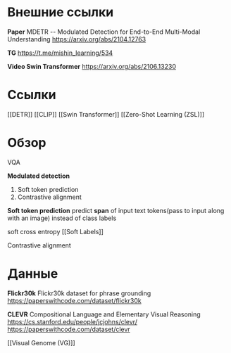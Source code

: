 
# Внешние ссылки

**Paper**
MDETR -- Modulated Detection for End-to-End Multi-Modal Understanding
https://arxiv.org/abs/2104.12763

**TG**
https://t.me/mishin_learning/534

**Video Swin Transformer**
https://arxiv.org/abs/2106.13230

# Ссылки

[[DETR]]
[[CLIP]]
[[Swin Transformer]]
[[Zero-Shot Learning (ZSL)]]

# Обзор

VQA

**Modulated detection**
1. Soft token prediction
2. Contrastive alignment

**Soft token prediction**
predict **span** of input text tokens(pass to input along with an image) instead of class labels

soft cross entropy
[[Soft Labels]]

Contrastive alignment

# Данные

**Flickr30k**
Flickr30k dataset for phrase grounding
https://paperswithcode.com/dataset/flickr30k

**CLEVR**
Compositional Language and Elementary Visual Reasoning
https://cs.stanford.edu/people/jcjohns/clevr/
https://paperswithcode.com/dataset/clevr

[[Visual Genome (VG)]]